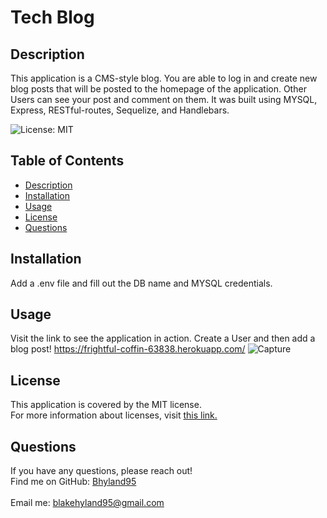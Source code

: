 # Tech Blog
 
  ## Description
  This application is a CMS-style blog. You are able to log in and create new blog posts that will be posted to the homepage of the application. Other Users can see your post and comment on them. It was built using MYSQL, Express, RESTful-routes, Sequelize, and Handlebars. 

  ![License: MIT](https://img.shields.io/badge/License-MIT-yellow.svg)

  ## Table of Contents
  - [Description](#description)
  - [Installation](#installation)
  - [Usage](#usage)
  - [License](#license)
  - [Questions](#questions)

  ## Installation
 Add a .env file and fill out the DB name and MYSQL credentials. 

  ## Usage
  Visit the link to see the application in action. Create a User and then add a blog post! 
  https://frightful-coffin-63838.herokuapp.com/
 ![Capture](https://user-images.githubusercontent.com/84405590/139605945-6b9e6f57-7d12-4ecb-9fe6-2d7512a8ffe2.PNG)


  ## License
  This application is covered by the MIT license. 
  <br />
  For more information about licenses, visit [this link.](https://docs.github.com/en/repositories/managing-your-repositorys-settings-and-features/customizing-your-repository/licensing-a-repository)

  ## Questions
  If you have any questions, please reach out! 
  <br />
  Find me on GitHub: [Bhyland95](https://github.com/Bhyland95)<br />
  <br />
  Email me: blakehyland95@gmail.com


